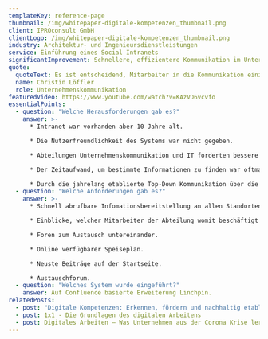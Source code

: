 ```yaml
---
templateKey: reference-page
thumbnail: /img/whitepaper-digitale-kompetenzen_thumbnail.png
client: IPROconsult GmbH
clientLogo: /img/whitepaper-digitale-kompetenzen_thumbnail.png
industry: Architektur- und Ingenieursdienstleistungen
service: Einführung eines Social Intranets
significantImprovement: Schnellere, effizientere Kommunikation im Unternehmen
quote:
  quoteText: Es ist entscheidend, Mitarbeiter in die Kommunikation einzubeziehen, wenn Unternehmen wirtschaftlich erfolgreich sein wollen.
  name: Christin Löffler
  role: Unternehmenskommunikation
featuredVideo: https://www.youtube.com/watch?v=KAzVD6vcvfo
essentialPoints:
  - question: "Welche Herausforderungen gab es?"
    answer: >-
      * Intranet war vorhanden aber 10 Jahre alt.

      * Die Nutzerfreundlichkeit des Systems war nicht gegeben.

      * Abteilungen Unternehmenskommunikation und IT forderten bessere Möglichkeiten.

      * Der Zeitaufwand, um bestimmte Informationen zu finden war oftmals zu hoch.

      * Durch die jahrelang etablierte Top-Down Kommunikation über die einzelnen Hierarchieebenen gingen zu Teilen auch Informationen verloren.
  - question: "Welche Anforderungen gab es?"
    answer: >-
      * Schnell abrufbare Infomationsbereitstellung an allen Standorten inkl. Wissensbereitstellung.

      * Einblicke, welcher Mitarbeiter der Abteilung womit beschäftigt ist.

      * Foren zum Austausch untereinander.

      * Online verfügbarer Speiseplan.

      * Neuste Beiträge auf der Startseite.

      * Austauschforum.
  - question: "Welches System wurde eingeführt?"
    answer: Auf Confluence basierte Erweiterung Linchpin.
relatedPosts:
  - post: "Digitale Kompetenzen: Erkennen, fördern und nachhaltig etablieren"
  - post: 1x1 - Die Grundlagen des digitalen Arbeitens
  - post: Digitales Arbeiten – Was Unternehmen aus der Corona Krise lernen müssen
---
```

